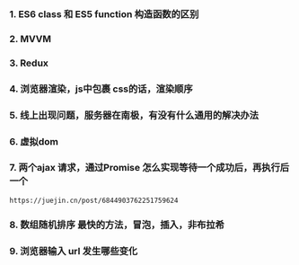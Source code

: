 ### 1. ES6 class 和 ES5 function 构造函数的区别

### 2. MVVM 

### 3. Redux

### 4. 浏览器渲染，js中包裹 css的话，渲染顺序

### 5. 线上出现问题，服务器在南极，有没有什么通用的解决办法

### 6. 虚拟dom


### 7. 两个ajax 请求，通过Promise 怎么实现等待一个成功后，再执行后一个
`https://juejin.cn/post/6844903762251759624`

### 8. 数组随机排序 最快的方法，冒泡，插入，非布拉希

### 9. 浏览器输入 url 发生哪些变化